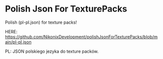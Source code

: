 # Polish Json For TexturePacks
Polish (pl-pl.json) for texture packs!

HERE: https://github.com/NikonixDevelopment/polishJsonForTexturePacks/blob/main/pl-pl.json

PL:
JSON polskiego jezyka do texture packów.
